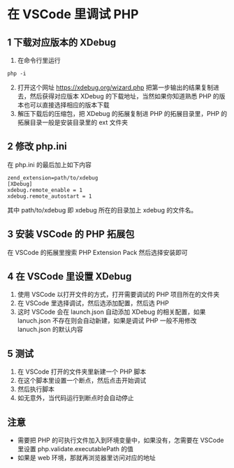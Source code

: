 # 在 VSCode 里调试 PHP

## 1 下载对应版本的 XDebug
1. 在命令行里运行
```
php -i
```
2. 打开这个网址 https://xdebug.org/wizard.php 把第一步输出的结果复制进去，然后获得对应版本 XDebug 的下载地址，当然如果你知道熟悉 PHP 的版本也可以直接选择相应的版本下载
3. 解压下载后的压缩包，把 XDebug 的拓展复制进 PHP 的拓展目录里，PHP 的拓展目录一般是安装目录里的 ext 文件夹

## 2 修改 php.ini
在 php.ini 的最后加上如下内容
```plaintext
zend_extension=path/to/xdebug
[XDebug]
xdebug.remote_enable = 1
xdebug.remote_autostart = 1
```
其中 path/to/xdebug 即 xdebug 所在的目录加上 xdebug 的文件名。

## 3 安装 VSCode 的 PHP 拓展包
在 VSCode 的拓展里搜索 PHP Extension Pack 然后选择安装即可

## 4 在 VSCode 里设置 XDebug
1. 使用 VSCode 以打开文件的方式，打开需要调试的 PHP 项目所在的文件夹
2. 在 VSCode 里选择调试，然后选添加配置，然后选 PHP
3. 这时 VSCode 会在 launch.json 自动添加 XDebug 的相关配置，如果 lanuch.json 不存在则会自动新建，如果是调试 PHP 一般不用修改 lanuch.json 的默认内容

## 5 测试
1. 在 VSCode 打开的文件夹里新建一个 PHP 脚本
2. 在这个脚本里设置一个断点，然后点击开始调试
3. 然后执行脚本
4. 如无意外，当代码运行到断点时会自动停止

## 注意
- 需要把 PHP 的可执行文件加入到环境变量中，如果没有，怎需要在 VSCode 里设置 php.validate.executablePath 的值
- 如果是 web 环境，那就再浏览器里访问对应的地址
